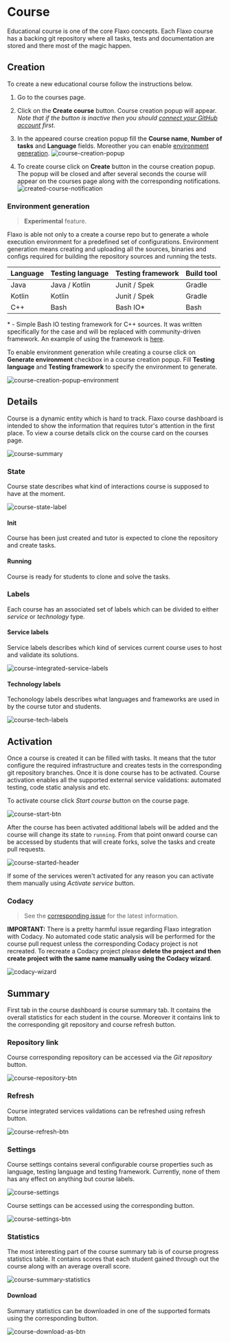 # Course

Educational course is one of the core Flaxo concepts.
Each Flaxo course has a backing git repository where all tasks, tests and documentation are stored 
and there most of the magic happen.

## Creation

To create a new educational course follow the instructions below.

1. Go to the courses page.

2. Click on the **Create course** button. Course creation popup will appear.
*Note that if the button is inactive then you should 
[connect your GitHub account](https://flaxo.readthedocs.io/en/latest/getting-started/external-services/#connect-account)
first*.

3. In the appeared course creation popup fill the **Course name**, **Number of tasks** and **Language** fields.
Moreother you can enable 
[environment generation](https://flaxo.readthedocs.io/en/latest/getting-started/course/#environment-generation).
![course-creation-popup](../images/course-creation-popup.png)

4. To create course click on **Create** button in the course creation popup. 
The popup will be closed and after several seconds the course will appear on the courses page along with the 
corresponding notifications.
![created-course-notification](../images/created-course-notification.png)

### Environment generation

> **Experimental** feature.

Flaxo is able not only to a create a course repo but to generate a whole execution environment for a predefined set 
of configurations. Environment generation means creating and uploading all the sources, binaries and configs required 
for building the repository sources and running the tests.

| Language | Testing language | Testing framework | Build tool |
| -------- | ---------------- | ----------------- | ---------- |
| Java | Java / Kotlin | Junit / Spek | Gradle |
| Kotlin | Kotlin | Junit / Spek | Gradle |
| С++ | Bash | Bash IO* | Bash |

\* - Simple Bash IO testing framework for C++ sources. 
It was written specifically for the case and will be replaced with community-driven framework.
An example of using the framework is [here](https://github.com/tcibinan/simple-cpp-project).

To enable environment generation while creating a course click on **Generate environment** checkbox in a course 
creation popup. Fill **Testing language** and **Testing framework** to specify the environment to generate.

![course-creation-popup-environment](../images/course-creation-popup-environment.png)

## Details

Course is a dynamic entity which is hard to track.
Flaxo course dashboard is intended to show the information that requires tutor's attention in the first place.
To view a course details click on the course card on the courses page.

![course-summary](../images/course-summary.jpg)

### State

Course state describes what kind of interactions course is supposed to have at the moment.

![course-state-label](../images/course-state-label.jpg)

#### Init

Course has been just created and tutor is expected to clone the repository and create tasks.

#### Running

Course is ready for students to clone and solve the tasks.
 
### Labels
  
Each course has an associated set of labels which can be divided to either *service* or *technology* type.

#### Service labels

Service labels describes which kind of services current course uses to host and validate its solutions.

![course-integrated-service-labels](../images/course-integrated-service-labels.jpg)

#### Technology labels

Techonology labels describes what languages and frameworks are used in by the course tutor and students.

![course-tech-labels](../images/course-tech-labels.jpg)

## Activation

Once a course is created it can be filled with tasks. 
It means that the tutor configure the required infrastructure and creates tests in the corresponding git repository 
branches.
Once it is done course has to be activated. 
Course activation enables all the supported external service validations: automated testing, code static analysis and 
etc.

To activate course click *Start course* button on the course page.

![course-start-btn](../images/course-start-btn.png)

After the course has been activated additional labels will be added and the course will change its state to `running`.
From that point onward course can be accessed by students that will create forks, solve the tasks and create pull 
requests.

![course-started-header](../images/course-started-header.png)

If some of the services weren't activated for any reason you can activate them manually using *Activate service* button.

### Codacy

> See the [corresponding issue](https://github.com/tcibinan/flaxo/issues/39) for the latest information.

**IMPORTANT:** There is a pretty harmful issue regarding Flaxo integration with Codacy.
No automated code static analysis will be performed for the course pull request unless the corresponding Codacy project 
is not recreated.
To recreate a Codacy project please **delete the project and then create project with the same name manually using the 
Codacy wizard**.

![codacy-wizard](../images/codacy-wizard.png)

## Summary

First tab in the course dashboard is course summary tab.
It contains the overall statistics for each student in the course.
Moreover it contains link to the corresponding git repository and course refresh button.

### Repository link

Course corresponding repository can be accessed via the *Git repository* button.

![course-repository-btn](../images/course-repository-btn.jpg)

### Refresh

Course integrated services validations can be refreshed using refresh button.

![course-refresh-btn](../images/course-refresh-btn.jpg)

### Settings

Course settings contains several configurable course properties such as language, testing language and testing
framework.
Currently, none of them has any effect on anything but course labels.

![course-settings](../images/course-settings.jpg)

Course settings can be accessed using the corresponding button.

![course-settings-btn](../images/course-settings-btn.jpg)
 
### Statistics

The most interesting part of the course summary tab is of course progress statistics table.
It contains scores that each student gained through out the course along with an average overall score.

![course-summary-statistics](../images/course-summary-statistics.jpg)

#### Download

Summary statistics can be downloaded in one of the supported formats using the corresponding button.

![course-download-as-btn](../images/course-download-as-btn.jpg)
